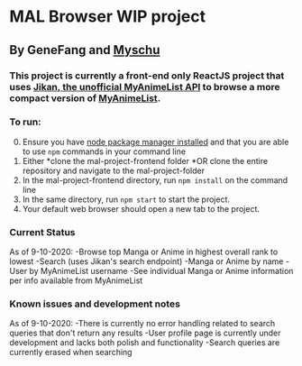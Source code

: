 # MAL Browser WIP project

## By GeneFang and [Myschu](https://github.com/Myschu)

### This project is currently a front-end only ReactJS project that uses [Jikan, the unofficial MyAnimeList API](https://jikan.docs.apiary.io/) to browse a more compact version of [MyAnimeList](https://myanimelist.net/).

### To run:
  0. Ensure you have [node package manager installed](https://nodejs.org/en/download) and that you are able to use `npm` commands in your command line
  1. Either
   *clone the mal-project-frontend folder
   *OR clone the entire repository and navigate to the mal-project-folder
  2. In the mal-project-frontend directory, run `npm install` on the command line
  3. In the same directory, run `npm start` to start the project. 
  4. Your default web browser should open a new tab to the project. 



### Current Status
  As of 9-10-2020: 
    -Browse top Manga or Anime in highest overall rank to lowest
    -Search (uses Jikan's search endpoint)
     -Manga or Anime by name
     -User by MyAnimeList username
   -See individual Manga or Anime information per info available from MyAnimeList
  

### Known issues and development notes
  As of 9-10-2020:
    -There is currently no error handling related to search queries that don't return any results
    -User profile page is currently under development and lacks both polish and functionality
    -Search queries are currently erased when searching
